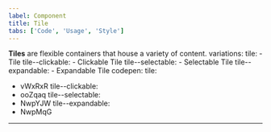 ```yaml
---
label: Component
title: Tile
tabs: ['Code', 'Usage', 'Style']
---
```



<page-intro>**Tiles** are flexible containers that house a variety of content.</page-intro>
variations:
  tile:
    - Tile
  tile--clickable:
    - Clickable Tile
  tile--selectable:
    - Selectable Tile
  tile--expandable:
    - Expandable Tile
codepen:
  tile:
  - vWxRxR
  tile--clickable:
  - ooZqaq
  tile--selectable:
  - NwpYJW
  tile--expandable:
  - NwpMqG
---
